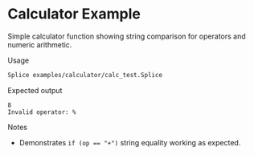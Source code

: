 # Calculator Example

Simple calculator function showing string comparison for operators and numeric arithmetic.

Usage

```bash
Splice examples/calculator/calc_test.Splice
```

Expected output

```text
8
Invalid operator: %
```

Notes

- Demonstrates `if (op == "+")` string equality working as expected.
